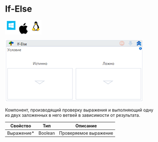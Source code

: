# If-Else

![](<../../../.gitbook/assets/image (100) (1) (1) (1) (1) (1) (218).png>)

![](<../../../.gitbook/assets/image (64).png>)

Компонент, производящий проверку выражения и выполняющий одну из двух заложенных в него ветвей в зависимости от результата.

| Свойство    | Тип     | Описание              |
| ----------- | ------- | --------------------- |
| Выражение\* | Boolean | Проверяемое выражение |

